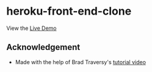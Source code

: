 # heroku-front-end-clone

View the [Live Demo](https://hrs070.github.io/heroku-front-end-clone/)

## Acknowledgement

- Made with the help of Brad Traversy's [tutorial video](https://www.youtube.com/watch?v=p0bGHP-PXD4&t=153s)
